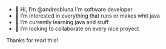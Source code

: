 - 👋 Hi, I’m @andresbluna I'm software developer
- 👀 I’m interested in everything that runs or makes whit java
- 🌱 I’m currently learning java and stuff
- 💞️ I’m looking to collaborate on every nice proyect

Thanks for read this!
